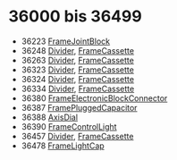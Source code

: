 # 36000 bis 36499
- 36223 [FrameJointBlock](Elements/FrameJointBlock.md)
- 36248 [Divider](ModelBase/Divider.md), [FrameCassette](Elements/FrameCassette.md)
- 36263 [Divider](ModelBase/Divider.md), [FrameCassette](Elements/FrameCassette.md)
- 36323 [Divider](ModelBase/Divider.md), [FrameCassette](Elements/FrameCassette.md)
- 36324 [Divider](ModelBase/Divider.md), [FrameCassette](Elements/FrameCassette.md)
- 36334 [Divider](ModelBase/Divider.md), [FrameCassette](Elements/FrameCassette.md)
- 36380 [FrameElectronicBlockConnector](Elements/FrameElectronicBlockConnector.md)
- 36387 [FramePluggedCapacitor](Elements/FramePluggedCapacitor.md)
- 36388 [AxisDial](Elements/AxisDial.md)
- 36390 [FrameControlLight](Elements/FrameControlLight.md)
- 36457 [Divider](ModelBase/Divider.md), [FrameCassette](Elements/FrameCassette.md)
- 36478 [FrameLightCap](Elements/FrameLightCap.md)

